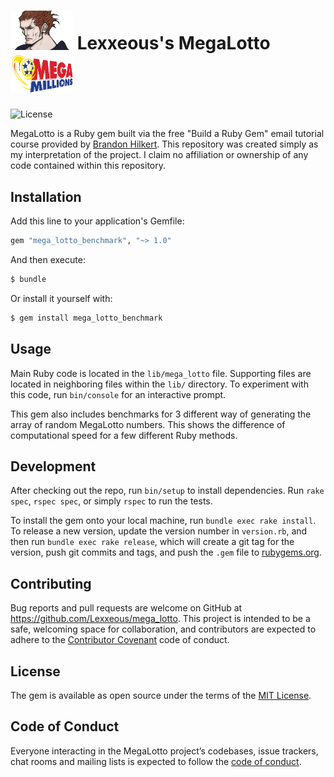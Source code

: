 # <img src="assets/images/lexx_headshot_clear.png" width="100px"/> Lexxeous's MegaLotto <img src="assets/images/mega_millions.png" width="100px" height="62"/>

![License](https://camo.githubusercontent.com/890acbdcb87868b382af9a4b1fac507b9659d9bf/68747470733a2f2f696d672e736869656c64732e696f2f62616467652f6c6963656e73652d4d49542d626c75652e737667)

MegaLotto is a Ruby gem built via the free "Build a Ruby Gem" email tutorial course provided by [Brandon Hilkert](https://brandonhilkert.com/). This repository was created simply as my interpretation of the project. I claim no affiliation or ownership of any code contained within this repository.

## Installation

Add this line to your application's Gemfile:

```ruby
gem "mega_lotto_benchmark", "~> 1.0"
```

And then execute:

```sh
$ bundle
```

Or install it yourself with:
```sh
$ gem install mega_lotto_benchmark
```

## Usage

Main Ruby code is located in the `lib/mega_lotto` file. Supporting files are located in neighboring files within the `lib/` directory. To experiment with this code, run `bin/console` for an interactive prompt.<br>

This gem also includes benchmarks for 3 different way of generating the array of random MegaLotto numbers. This shows the difference of computational speed for a few different Ruby methods.

## Development

After checking out the repo, run `bin/setup` to install dependencies. Run `rake spec`, `rspec spec`, or simply `rspec` to run the tests.

To install the gem onto your local machine, run `bundle exec rake install`. To release a new version, update the version number in `version.rb`, and then run `bundle exec rake release`, which will create a git tag for the version, push git commits and tags, and push the `.gem` file to [rubygems.org](https://rubygems.org).

## Contributing

Bug reports and pull requests are welcome on GitHub at https://github.com/Lexxeous/mega_lotto. This project is intended to be a safe, welcoming space for collaboration, and contributors are expected to adhere to the [Contributor Covenant](http://contributor-covenant.org) code of conduct.

## License

The gem is available as open source under the terms of the [MIT License](https://opensource.org/licenses/MIT).

## Code of Conduct

Everyone interacting in the MegaLotto project’s codebases, issue trackers, chat rooms and mailing lists is expected to follow the [code of conduct](https://github.com/Lexxeous/mega_lotto/blob/master/CODE_OF_CONDUCT.md).
